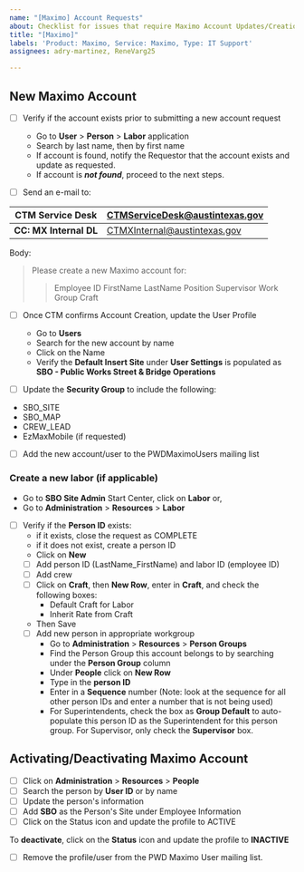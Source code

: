 ```yaml
---
name: "[Maximo] Account Requests"
about: Checklist for issues that require Maximo Account Updates/Creation/Deactivation
title: "[Maximo]"
labels: 'Product: Maximo, Service: Maximo, Type: IT Support'
assignees: adry-martinez, ReneVarg25

---
```


## New Maximo Account ## 
- [ ] Verify if the account exists prior to submitting a new account request
  - Go to **User** > **Person** > **Labor** application
  - Search by last name, then by first name
  - If account is found, notify the Requestor that the account exists and update as requested.
  - If account is ***not found***, proceed to the next steps.

- [ ] Send an e-mail to:

|  CTM Service Desk   | CTMServiceDesk@austintexas.gov |
| ------------- | ------------- |
|  **CC: MX Internal DL** | CTMXInternal@austintexas.gov |

Body:
> Please create a new Maximo account for:
>> Employee ID
>> FirstName LastName
>> Position
>> Supervisor
>> Work Group
>> Craft

- [ ] Once CTM confirms Account Creation, update the User Profile
  - Go to **Users**
  - Search for the new account by name
  - Click on the Name
  - Verify the **Default Insert Site** under **User Settings** is populated as **SBO - Public Works Street & Bridge Operations**

- [ ]  Update the **Security Group** to include the following:
  - SBO_SITE
  - SBO_MAP
  - CREW_LEAD
  - EzMaxMobile (if requested)

- [ ] Add the new account/user to the PWDMaximoUsers mailing list

### Create a new labor (if applicable) ###
- Go to **SBO Site Admin** Start Center, click on **Labor** or,
- Go to **Administration** > **Resources** > **Labor**

- [ ] Verify if the **Person ID** exists:
  - if it exists, close the request as COMPLETE
  - if it does not exist, create a person ID
   - Click on **New**
   - [ ] Add person ID (LastName_FirstName) and labor ID (employee ID)
   - [ ] Add crew
   - [ ] Click on **Craft**, then **New Row**, enter in **Craft**, and check the following boxes:
     - Default Craft for Labor
     - Inherit Rate from Craft
  - Then Save
   - [ ] Add new person in appropriate workgroup
     -  Go to **Administration** > **Resources** > **Person Groups**
     - Find the Person Group this account belongs to by searching under the **Person Group** column
     - Under **People** click on **New Row**
     - Type in the **person ID**
     - Enter in a **Sequence** number (Note: look at the sequence for all other person IDs and enter a number that is not being used)
     - For Superintendents, check the box as **Group Default** to auto-populate this person ID as the Superintendent for this person group. For Supervisor, only check the **Supervisor** box.

## Activating/Deactivating Maximo Account ##
 - [ ] Click on **Administration** > **Resources** > **People**
 - [ ] Search the person by **User ID** or by name
 - [ ] Update the person's information
 - [ ] Add **SBO** as the Person's Site under Employee Information
 - [ ] Click on the Status icon and update the profile to ACTIVE 

To **deactivate**, click on the **Status** icon and update the profile to **INACTIVE**
- [ ] Remove the profile/user from the PWD Maximo User mailing list.
